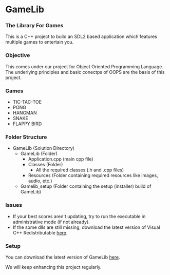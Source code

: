 # GameLib
### The Library For Games
This is a C++ project to build an SDL2 based application which features multiple games to entertain you.

### Objective
This comes under our project for Object Oriented Programming Language. The underlying principles and basic conectps of OOPS are the basis of this project.

### Games
- TIC-TAC-TOE
- PONG
- HANGMAN
- SNAKE
- FLAPPY BIRD

### Folder Structure
- GameLib (Solution Directory)
  - GameLib (Folder)
    - Application.cpp (main cpp file)
    - Classes (Folder)
      - All the required classes (.h and .cpp files)
    - Resources (Folder containing required resources like images, audio, etc.)
  - Gamelib_setup (Folder containing the setup (installer) build of GameLib)

### Issues
- If your best scores aren't updating, try to run the executable in administrative mode (if not already).
- If the some dlls are still missing, download the latest version of Visual C++ Redistributable [here](https://aka.ms/vs/16/release/vc_redist.x64.exe).

### Setup
You can download the latest version of GameLib [here](https://github.com/DivyanshFalodiya/GameLib/files/5560401/GameLib.zip).

We will keep enhancing this project regularly.
